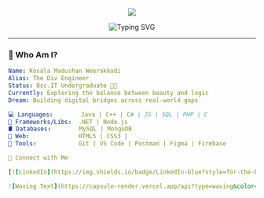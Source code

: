 <div align="center">

<img src="https://capsule-render.vercel.app/api?type=waving&color=0:6e00ff,100:00ffcc&height=200&section=header&text=Kosala%20Madushan&fontSize=40&fontColor=ffffff" />

</div>

<p align="center">
  <img src="https://readme-typing-svg.demolab.com?font=Fira+Code&weight=500&size=22&pause=1000&color=00FFC2&center=true&vCenter=true&width=435&lines=Code%2C+create%2C+repeat.;I+build+things+that+matter.;C%23+%7C+MySQL+%7C+React+%7C+Flutter" alt="Typing SVG" />
</p>

---

### 🌌 Who Am I?

```yaml
Name: Kosala Madushan Weerakkodi
Alias: The Div Engineer
Status: Bsc.IT Undergraduate 🧑‍🎓
Currently: Exploring the balance between beauty and logic
Dream: Building digital bridges across real-world gaps

💻 Languages:        Java | C++ | C# | JS | SQL | PHP | C
🧰 Frameworks/Libs:  .NET | Node.js
🛢️ Databases:        MySQL | MongoDB
🎨 Web:              HTML5 | CSS3 |
🧪 Tools:            Git | VS Code | Postman | Figma | Firebase

🔗 Connect with Me

[![LinkedIn](https://img.shields.io/badge/LinkedIn-blue?style=for-the-badge&logo=linkedin)](https://www.linkedin.com/in/kosala-madhushan-78924365)

![Waving Text](https://capsule-render.vercel.app/api?type=waving&color=0:00ffcc,100:6e00ff&height=150&section=footer)


